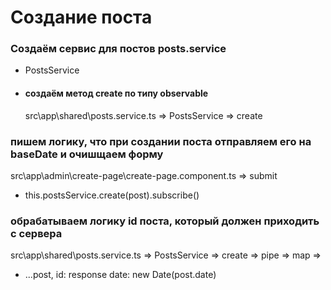 # Создание поста

### Создаём сервис для постов posts.service

- PostsService

- #### создаём метод create по типу observable <Post>

  src\app\shared\posts.service.ts => PostsService => create

### пишем логику, что при создании поста отправляем его на baseDate и очишщаем форму

src\app\admin\create-page\create-page.component.ts => submit

- this.postsService.create(post).subscribe()

### обрабатываем логику id поста, который должен приходить с сервера

src\app\shared\posts.service.ts => PostsService => create => pipe => map =>

- ...post,
  id: response
  date: new Date(post.date)
